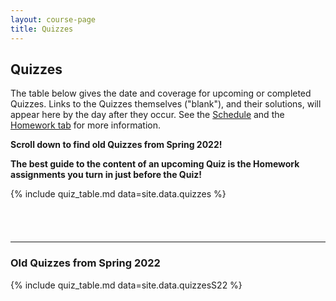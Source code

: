 ```yaml
---
layout: course-page
title: Quizzes
---
```


## Quizzes

The table below gives the date and coverage for upcoming or completed Quizzes.  Links to the Quizzes themselves ("blank"), and their solutions, will appear here by the day after they occur.  See the [Schedule](assets/general/schedule.pdf) and the [Homework tab](homework.html) for more information.

<b>Scroll down to find old Quizzes from Spring 2022!</b>

<b>The best guide to the content of an upcoming Quiz is the Homework assignments you turn in just before the Quiz!</b>

{% include quiz_table.md  data=site.data.quizzes %}

<div style="padding-bottom: 40px"></div>

---
### Old Quizzes from Spring 2022

{% include quiz_table.md  data=site.data.quizzesS22 %}
